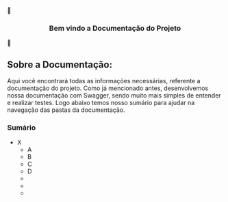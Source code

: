 📄 <h3 align="center">Bem vindo a Documentação do Projeto</h3> 📄 

## Sobre a Documentação:
Aqui você encontrará todas as informações necessárias, referente a documentação do projeto. Como já mencionado antes, desenvolvemos nossa documentação com Swagger, sendo muito mais simples de entender e realizar testes. Logo abaixo temos nosso sumário para ajudar na navegação das pastas da documentação.

### Sumário

- X
  * A
  * B
  * C
  * D
  *
  *
  *
  
  
